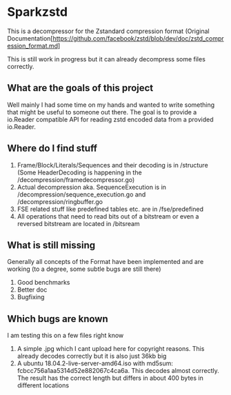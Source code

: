 # Sparkzstd
This is a decompressor for the Zstandard compression format (Original Documentation[https://github.com/facebook/zstd/blob/dev/doc/zstd_compression_format.md]

This is still work in progress but it can already decompress some files correctly.

## What are the goals of this project
Well mainly I had some time on my hands and wanted to write something that might be useful to someone out there.
The goal is to provide a io.Reader compatible API for reading zstd encoded data from a provided io.Reader.

## Where do I find stuff
1. Frame/Block/Literals/Sequences and their decoding is in /structure (Some HeaderDecoding is happening in the /decompression/framedecompressor.go)
2. Actual decompression aka. SequenceExecution is in /decompression/sequence_execution.go and /decompression/ringbuffer.go
3. FSE related stuff like predefined tables etc. are in /fse/predefined
4. All operations that need to read bits out of a bitstream or even a reversed bitstream are located in /bitsream

## What is still missing
Generally all concepts of the Format have been implemented and are working (to a degree, some subtle bugs are still there)
1. Good benchmarks
2. Better doc
3. Bugfixing

## Which bugs are known
I am testing this on a few files right know
1. A simple .jpg which I cant upload here for copyright reasons. 
This already decodes correctly but it is also just 36kb big
2. A ubuntu 18.04.2-live-server-amd64.iso with md5sum: fcbcc756a1aa5314d52e882067c4ca6a. 
This decodes almost correctly. The result has the correct length but differs in about 400 bytes in different locations

